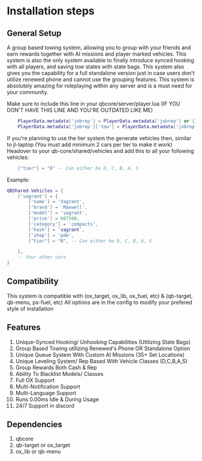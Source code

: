 # Installation steps

## General Setup
A group based towing system, allowing you to group with your friends and earn rewards together with AI missions and player marked vehicles. This system is also the only system available to finally introduce synced hooking with all players, and saving tow states with state bags. This system also gives you the capability for a full standalone version just in case users don't utilize renewed phone and cannot use the grouping features. This system is absolutely amazing for roleplaying within any server and is a must need for your community.

Make sure to include this line in your qbcore/server/player.lua (IF YOU DON'T HAVE THIS LINE AND YOU'RE OUTDATED LIKE ME)
```lua
    PlayerData.metadata['jobrep'] = PlayerData.metadata['jobrep'] or {}
    PlayerData.metadata['jobrep']['tow'] = PlayerData.metadata['jobrep']['tow'] or 0
```

If you're planning to use the tier system the generate vehicles then, similar to jl-laptop (You must add minimum 2 cars per tier to make it work) Headover to your qb-core/shared/vehicles and add this to all your following vehicles:
```lua
    ["tier"] = "D" -- Can either be D, C, B, A, S
```
Example:
```lua
QBShared.Vehicles = {
    ['vagrant'] = {
        ['name'] = 'Vagrant',
        ['brand'] = 'Maxwell',
        ['model'] = 'vagrant',
        ['price'] = 607500,
        ['category'] = 'compacts',
        ['hash'] = `vagrant`,
        ['shop'] = 'pdm',
        ["tier"] = "B", -- Can either be D, C, B, A, S

    },
    -- Your other cars
}
```

## Compatibility
This system is compatible with (ox_target, ox_lib, ox_fuel, etc) & (qb-target, qb-menu, ps-fuel, etc) All options are in the config to modify your prefered style of installation

## Features
1. Unique-Synced Hooking/ Unhooking Capabilities (Utilizing State Bags)
2. Group Based Towing utilizing Renewed's Phone OR Standalone Option
3. Unique Queue System With Custom AI Missions (35+ Set Locations)
4. Unique Leveling System/ Rep Based With Vehicle Classes (D,C,B,A,S)
5. Group Rewards Both Cash & Rep
6. Ability To Blacklist Models/ Classes
7. Full OX Support
8. Multi-Notification Support
9. Multi-Language Support
10. Runs 0.00ms Idle & During Usage
11. 24/7 Support in discord

## Dependencies
1. qbcore
2. qb-target or ox_target
3. ox_lib or qb-menu